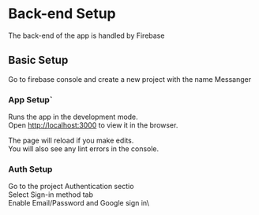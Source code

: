 # Back-end Setup

The back-end of the app is handled by Firebase

## Basic Setup

Go to firebase console and create a new project with the name Messanger 

### App Setup`

Runs the app in the development mode.\
Open [http://localhost:3000](http://localhost:3000) to view it in the browser.

The page will reload if you make edits.\
You will also see any lint errors in the console.

### Auth Setup

Go to the project Authentication sectio\
Select Sign-in method tab\
Enable Email/Password and Google sign in\



